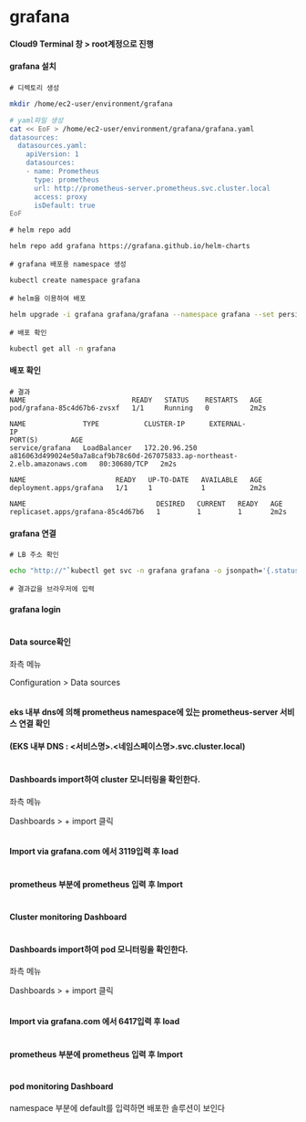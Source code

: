 # grafana

#### Cloud9 Terminal 창 > root계정으로 진행

#### grafana 설치

```
# 디렉토리 생성
```

```bash
mkdir /home/ec2-user/environment/grafana
```

```bash
# yaml파일 생성​
cat << EoF > /home/ec2-user/environment/grafana/grafana.yaml​
datasources:​
  datasources.yaml:​
    apiVersion: 1​
    datasources:​
    - name: Prometheus​
      type: prometheus​
      url: http://prometheus-server.prometheus.svc.cluster.local​
      access: proxy​
      isDefault: true​
EoF
```

```
# helm repo add
```

```bash
helm repo add grafana https://grafana.github.io/helm-charts
```

```
# grafana 배포용 namespace 생성
```

```bash
kubectl create namespace grafana
```

```
# helm을 이용하여 배포
```

```bash
helm upgrade -i grafana grafana/grafana --namespace grafana --set persistence.storageClassName="gp2" --set persistence.enabled=true --set adminPassword='admin123' --values /home/ec2-user/environment/grafana/grafana.yaml --set service.type=LoadBalancer --wait
```

```
# 배포 확인
```

```bash
kubectl get all -n grafana
```

#### 배포 확인

```
# 결과
NAME                          READY   STATUS    RESTARTS   AGE
pod/grafana-85c4d67b6-zvsxf   1/1     Running   0          2m2s
 
NAME              TYPE           CLUSTER-IP      EXTERNAL-IP                                                                   PORT(S)        AGE
service/grafana   LoadBalancer   172.20.96.250   a816063d499024e50a7a8caf9b78c60d-267075833.ap-northeast-2.elb.amazonaws.com   80:30680/TCP   2m2s
 
NAME                      READY   UP-TO-DATE   AVAILABLE   AGE
deployment.apps/grafana   1/1     1            1           2m2s
 
NAME                                DESIRED   CURRENT   READY   AGE
replicaset.apps/grafana-85c4d67b6   1         1         1       2m2s
```

#### grafana 연결

```
# LB 주소 확인
```

```bash
echo "http://"`kubectl get svc -n grafana grafana -o jsonpath='{.status.loadBalancer.ingress[0].hostname}'`
```

```
# 결과값을 브라우저에 입력
```

#### grafana login

<figure><img src="../.gitbook/assets/image (22).png" alt=""><figcaption></figcaption></figure>

#### Data source확인&#x20;

좌측 메뉴

Configuration > Data sources

<figure><img src="../.gitbook/assets/image (33).png" alt=""><figcaption></figcaption></figure>

#### eks 내부 dns에 의해 prometheus namespace에 있는 prometheus-server 서비스 연결 확인

#### (EKS 내부 DNS : <서비스명>.<네임스페이스명>.svc.cluster.local)

<figure><img src="../.gitbook/assets/image (12).png" alt=""><figcaption></figcaption></figure>

#### Dashboards import하여 cluster 모니터링을 확인한다.&#x20;

좌측 메뉴&#x20;

Dashboards > + import 클릭

<figure><img src="../.gitbook/assets/image (26).png" alt=""><figcaption></figcaption></figure>

#### Import via grafana.com 에서 3119입력 후 load

<figure><img src="../.gitbook/assets/image (17).png" alt=""><figcaption></figcaption></figure>

#### prometheus 부분에 prometheus 입력 후 Import

<figure><img src="../.gitbook/assets/image (32).png" alt=""><figcaption></figcaption></figure>

#### Cluster monitoring Dashboard

<figure><img src="../.gitbook/assets/image (29).png" alt=""><figcaption></figcaption></figure>

#### Dashboards import하여 pod 모니터링을 확인한다.&#x20;

좌측 메뉴

Dashboards > + import 클릭

<figure><img src="../.gitbook/assets/image (28).png" alt=""><figcaption></figcaption></figure>

#### Import via grafana.com 에서 6417입력 후 load

<figure><img src="../.gitbook/assets/image (23).png" alt=""><figcaption></figcaption></figure>

#### prometheus 부분에 prometheus 입력 후 Import

<figure><img src="../.gitbook/assets/image (24).png" alt=""><figcaption></figcaption></figure>

#### pod monitoring Dashboard&#x20;

namespace 부분에 default를 입력하면 배포한 솔루션이 보인다

<figure><img src="../.gitbook/assets/image (14).png" alt=""><figcaption></figcaption></figure>
